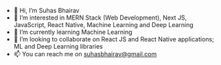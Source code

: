 - 👋 Hi, I’m Suhas Bhairav
- 👀 I’m interested in MERN Stack (Web Development), Next JS, JavaScript, React Native, Machine Learning and Deep Learning 
- 🌱 I’m currently learning Machine Learning 
- 💞️ I’m looking to collaborate on React JS and React Native applications; ML and Deep Learning libraries 
- 📫 You can reach me on suhasbhairav@gmail.com

<!---
suhasbhairav/suhasbhairav is a ✨ special ✨ repository because its `README.md` (this file) appears on your GitHub profile.
You can click the Preview link to take a look at your changes.
--->
